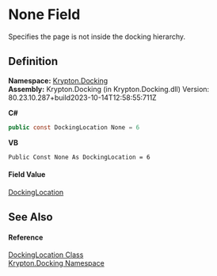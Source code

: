 # None Field


Specifies the page is not inside the docking hierarchy.



## Definition
**Namespace:** <a href="98399376-cf41-9454-4b4d-4fab2ca20bc7.md">Krypton.Docking</a>  
**Assembly:** Krypton.Docking (in Krypton.Docking.dll) Version: 80.23.10.287+build2023-10-14T12:58:55:711Z

**C#**
``` C#
public const DockingLocation None = 6
```
**VB**
``` VB
Public Const None As DockingLocation = 6
```



#### Field Value
<a href="f1d759b3-8cb2-f66d-b264-e821aa45637b.md">DockingLocation</a>

## See Also


#### Reference
<a href="f1d759b3-8cb2-f66d-b264-e821aa45637b.md">DockingLocation Class</a>  
<a href="98399376-cf41-9454-4b4d-4fab2ca20bc7.md">Krypton.Docking Namespace</a>  
